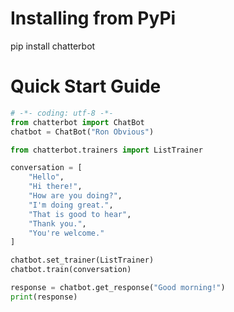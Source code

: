 
# Installing from PyPi
pip install chatterbot

# Quick Start Guide
```python
# -*- coding: utf-8 -*-
from chatterbot import ChatBot
chatbot = ChatBot("Ron Obvious")

from chatterbot.trainers import ListTrainer

conversation = [
    "Hello",
    "Hi there!",
    "How are you doing?",
    "I'm doing great.",
    "That is good to hear",
    "Thank you.",
    "You're welcome."
]

chatbot.set_trainer(ListTrainer)
chatbot.train(conversation)

response = chatbot.get_response("Good morning!")
print(response)
```

